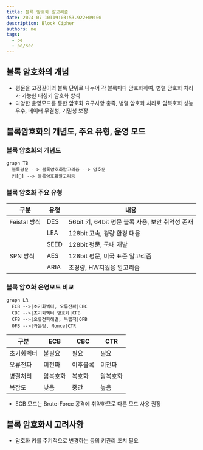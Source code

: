 ```yaml
---
title: 블록 암호화 알고리즘
date: 2024-07-10T19:03:53.922+09:00
description: Block Cipher
authors: me
tags:
  - pe
  - pe/sec 
---
```


## 블록 암호화의 개념

- 평문을 고정길이의 블록 단위로 나누어 각 블록마다 암호화하여, 병렬 암호화 처리가 가능한 대칭키 암호화 방식
- 다양한 운영모드를 통한 암호화 요구사항 충족, 병렬 암호화 처리로 암복호화 성능 우수, 데이터 무결성, 기밀성 보장

## 블록암호화의 개념도, 주요 유형, 운영 모드

### 블록 암호화의 개념도

```mermaid
graph TB
  블록평문 --> 블록암호화알고리즘 --> 암호문
  키[🔑] --> 블록암호화알고리즘
```

### 블록 암호화 주요 유형

| 구분 | 유형 | 내용 |
| --- | --- | --- |
| Feistal 방식 | DES | 56bit 키, 64bit 평문 블록 사용, 보안 취약성 존재 |
| | LEA | 128bit 고속, 경량 환경 대응 |
| | SEED | 128bit 평문, 국내 개발 |
| SPN 방식 | AES | 128bit 평문, 미국 표준 알고리즘 |
| | ARIA | 초경량, HW지원용 알고리즘 |

### 블록 암호화 운영모드 비교

```mermaid
graph LR
  ECB -->|초기화벡터, 오류전파|CBC
  CBC -->|초기화벡터 암호화|CFB
  CFB -->|오류전파해결, 독립적|OFB
  OFB -->|카운팅, Nonce|CTR
```

| 구분 | ECB | CBC | CTR |
| --- | --- | --- | --- |
| 초기화벡터 | 불필요 | 필요 | 필요 |
| 오류전파 | 미전파 | 이후블록 | 미전파 |
| 병렬처리 | 암복호화 | 복호화 | 암복호화 |
| 복잡도 | 낮음 | 중간 | 높음 |

- ECB 모드는 Brute-Force 공격에 취약하므로 다른 모드 사용 권장

## 블록 암호화시 고려사항

- 암호화 키를 주기적으로 변경하는 등의 키관리 조치 필요
